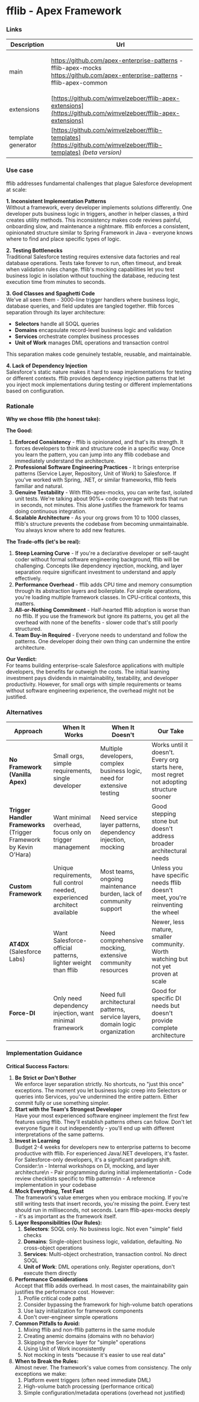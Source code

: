 # fflib - Apex Framework

### Links

| Description        | Url                                                                                                                                                                                                                                                                                             |
| ------------------ | ----------------------------------------------------------------------------------------------------------------------------------------------------------------------------------------------------------------------------------------------------------------------------------------------- |
| main               | <p><a href="https://github.com/apex-enterprise-patterns/fflib-apex-mocks">https://github.com/apex-enterprise-patterns - fflib-apex-mocks</a><br><a href="https://github.com/apex-enterprise-patterns/fflib-apex-common">https://github.com/apex-enterprise-patterns - fflib-apex-common</a></p> |
| extensions         | [https://github.com/wimvelzeboer/fflib-apex-extensions](https://github.com/wimvelzeboer/fflib-apex-extensions)                                                                                                                                                                                  |
| template generator | [https://github.com/wimvelzeboer/fflib-templates](https://github.com/wimvelzeboer/fflib-templates) _(beta version)_                                                                                                                                                                             |

### Use case

fflib addresses fundamental challenges that plague Salesforce development at scale:

**1. Inconsistent Implementation Patterns**\
Without a framework, every developer implements solutions differently. One developer puts business logic in triggers, another in helper classes, a third creates utility methods. This inconsistency makes code reviews painful, onboarding slow, and maintenance a nightmare. fflib enforces a consistent, opinionated structure similar to Spring Framework in Java - everyone knows where to find and place specific types of logic.

**2. Testing Bottlenecks**\
Traditional Salesforce testing requires extensive data factories and real database operations. Tests take forever to run, often timeout, and break when validation rules change. fflib's mocking capabilities let you test business logic in isolation without touching the database, reducing test execution time from minutes to seconds.

**3. God Classes and Spaghetti Code**\
We've all seen them - 3000-line trigger handlers where business logic, database queries, and field updates are tangled together. fflib forces separation through its layer architecture:

* **Selectors** handle all SOQL queries
* **Domains** encapsulate record-level business logic and validation
* **Services** orchestrate complex business processes
* **Unit of Work** manages DML operations and transaction control

This separation makes code genuinely testable, reusable, and maintainable.

**4. Lack of Dependency Injection**\
Salesforce's static nature makes it hard to swap implementations for testing or different contexts. fflib provides dependency injection patterns that let you inject mock implementations during testing or different implementations based on configuration.

### Rationale

**Why we chose fflib (the honest take):**

**The Good:**

1. **Enforced Consistency** - fflib is opinionated, and that's its strength. It forces developers to think and structure code in a specific way. Once you learn the pattern, you can jump into any fflib codebase and immediately understand the architecture.
2. **Professional Software Engineering Practices** - It brings enterprise patterns (Service Layer, Repository, Unit of Work) to Salesforce. If you've worked with Spring, .NET, or similar frameworks, fflib feels familiar and natural.
3. **Genuine Testability** - With fflib-apex-mocks, you can write fast, isolated unit tests. We're talking about 90%+ code coverage with tests that run in seconds, not minutes. This alone justifies the framework for teams doing continuous integration.
4. **Scalable Architecture** - As your org grows from 10 to 1000 classes, fflib's structure prevents the codebase from becoming unmaintainable. You always know where to add new features.

**The Trade-offs (let's be real):**

1. **Steep Learning Curve** - If you're a declarative developer or self-taught coder without formal software engineering background, fflib will be challenging. Concepts like dependency injection, mocking, and layer separation require significant investment to understand and apply effectively.
2. **Performance Overhead** - fflib adds CPU time and memory consumption through its abstraction layers and boilerplate. For simple operations, you're loading multiple framework classes. In CPU-critical contexts, this matters.
3. **All-or-Nothing Commitment** - Half-hearted fflib adoption is worse than no fflib. If you use the framework but ignore its patterns, you get all the overhead with none of the benefits - slower code that's still poorly structured.
4. **Team Buy-in Required** - Everyone needs to understand and follow the patterns. One developer doing their own thing can undermine the entire architecture.

**Our Verdict:**\
For teams building enterprise-scale Salesforce applications with multiple developers, the benefits far outweigh the costs. The initial learning investment pays dividends in maintainability, testability, and developer productivity. However, for small orgs with simple requirements or teams without software engineering experience, the overhead might not be justified.

### Alternatives

| Approach                                                           | When It Works                                                             | When It Doesn't                                                             | Our Take                                                                                 |
| ------------------------------------------------------------------ | ------------------------------------------------------------------------- | --------------------------------------------------------------------------- | ---------------------------------------------------------------------------------------- |
| **No Framework (Vanilla Apex)**                                    | Small orgs, simple requirements, single developer                         | Multiple developers, complex business logic, need for extensive testing     | Works until it doesn't. Every org starts here, most regret not adopting structure sooner |
| **Trigger Handler Frameworks** (Trigger Framework by Kevin O'Hara) | Want minimal overhead, focus only on trigger management                   | Need service layer patterns, dependency injection, mocking                  | Good stepping stone but doesn't address broader architectural needs                      |
| **Custom Framework**                                               | Unique requirements, full control needed, experienced architect available | Most teams, ongoing maintenance burden, lack of community support           | Unless you have specific needs fflib doesn't meet, you're reinventing the wheel          |
| **AT4DX** (Salesforce Labs)                                        | Want Salesforce-official patterns, lighter weight than fflib              | Need comprehensive mocking, extensive community resources                   | Newer, less mature, smaller community. Worth watching but not yet proven at scale        |
| **Force-DI**                                                       | Only need dependency injection, want minimal framework                    | Need full architectural patterns, service layers, domain logic organization | Good for specific DI needs but doesn't provide complete architecture                     |

### Implementation Guidance

**Critical Success Factors:**

1. **Be Strict or Don't Bother**\
   We enforce layer separation strictly. No shortcuts, no "just this once" exceptions. The moment you let business logic creep into Selectors or queries into Services, you've undermined the entire pattern. Either commit fully or use something simpler.
2. **Start with the Team's Strongest Developer**\
   Have your most experienced software engineer implement the first few features using fflib. They'll establish patterns others can follow. Don't let everyone figure it out independently - you'll end up with different interpretations of the same patterns.
3. **Invest in Learning**\
   Budget 2-4 weeks for developers new to enterprise patterns to become productive with fflib. For experienced Java/.NET developers, it's faster. For Salesforce-only developers, it's a significant paradigm shift. Consider:\n - Internal workshops on DI, mocking, and layer architecture\n - Pair programming during initial implementation\n - Code review checklists specific to fflib patterns\n - A reference implementation in your codebase
4. **Mock Everything, Test Fast**\
   The framework's value emerges when you embrace mocking. If you're still writing tests that insert records, you're missing the point. Every test should run in milliseconds, not seconds. Learn fflib-apex-mocks deeply - it's as important as the framework itself.
5. **Layer Responsibilities (Our Rules):**
   1. **Selectors**: SOQL only. No business logic. Not even "simple" field checks
   2. **Domains**: Single-object business logic, validation, defaulting. No cross-object operations
   3. **Services**: Multi-object orchestration, transaction control. No direct SOQL
   4. **Unit of Work**: DML operations only. Register operations, don't execute them directly
6. **Performance Considerations** \
   Accept that fflib adds overhead. In most cases, the maintainability gain justifies the performance cost. However:
   1. Profile critical code paths
   2. Consider bypassing the framework for high-volume batch operations
   3. Use lazy initialization for framework components
   4. Don't over-engineer simple operations
7. **Common Pitfalls to Avoid:**
   1. Mixing fflib and non-fflib patterns in the same module
   2. Creating anemic domains (domains with no behavior)
   3. Skipping the Service layer for "simple" operations
   4. Using Unit of Work inconsistently
   5. Not mocking in tests "because it's easier to use real data"
8. **When to Break the Rules:** \
   Almost never. The framework's value comes from consistency. The only exceptions we make:
   1. Platform event triggers (often need immediate DML)
   2. High-volume batch processing (performance critical)
   3. Simple configuration/metadata operations (overhead not justified)
